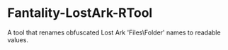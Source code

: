 # Fantality-LostArk-RTool
A tool that renames obfuscated Lost Ark 'Files\Folder' names to readable values.
